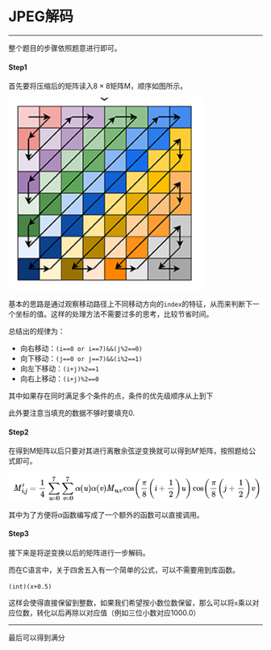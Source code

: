 # JPEG解码

---

整个题目的步骤依照题意进行即可。

#### Step1

首先要将压缩后的矩阵读入$8\times 8$矩阵M，顺序如图所示。

![image.png](assets/image-20230305145944-7nkm28u.png)

基本的思路是通过观察移动路径上不同移动方向的`index`的特征，从而来判断下一个坐标的值。这样的处理方法不需要过多的思考，比较节省时间。

总结出的规律为：

* 向右移动：`(i==0 or i==7)&&(j%2==0)`
* 向下移动：`(j==0 or j==7)&&(i%2==1)`
* 向左下移动：`(i+j)%2==1`
* 向右上移动：`(i+j)%2==0`

其中如果存在同时满足多个条件的点，条件的优先级顺序从上到下

此外要注意当填充的数据不够时要填充0.

#### Step2

在得到M矩阵以后只要对其进行离散余弦逆变换就可以得到$M'$矩阵，按照题给公式即可。

![image.png](assets/image-20230305153501-vt2imyo.png)

其中为了方便将$\alpha$函数编写成了一个额外的函数可以直接调用。

#### Step3

接下来是将逆变换以后的矩阵进行一步解码。

而在C语言中，关于四舍五入有一个简单的公式，可以不需要用到库函数。

`(int)(x+0.5)`

这样会使得直接保留到整数，如果我们希望按小数位数保留，那么可以将`x`乘以对应位数，转化以后再除以对应值（例如三位小数对应1000.0）

---

最后可以得到满分
